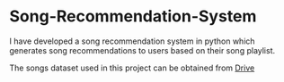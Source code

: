 # Song-Recommendation-System
I have developed a song recommendation system in python which generates song recommendations to users based on their song playlist.


The songs dataset used in this project can be obtained from [Drive](https://drive.google.com/file/d/1DPFy2R_iM-Zq2_1V8aEsYWq0YEx6SYYz/view?usp=sharing)
